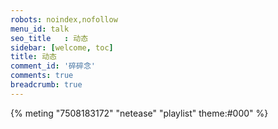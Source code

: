 ```yaml
---
robots: noindex,nofollow
menu_id: talk
seo_title	: 动态
sidebar: [welcome, toc]
title: 动态
comment_id: '碎碎念'
comments: true
breadcrumb: true
---
```


<!-- https://github.com/MoePlayer/hexo-tag-aplayer/blob/master/docs/README-zh_cn.md -->

{% meting "7508183172" "netease" "playlist" theme:#000" %}
